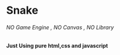 # Snake 

###### NO Game Engine , NO Canvas , NO Library
#### Just Using pure html,css and javascript 
